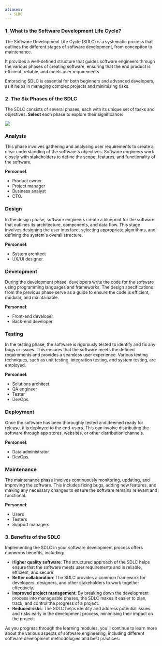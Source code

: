```yaml
---
aliases:
  - SLDC
---
```

### 1. What is the Software Development Life Cycle?

The Software Development Life Cycle (SDLC) is a systematic process that outlines the different stages of software development, from conception to maintenance. 

It provides a well-defined structure that guides software engineers through the various phases of creating software, ensuring that the end product is efficient, reliable, and meets user requirements. 

Embracing SDLC is essential for both beginners and advanced developers, as it helps in managing complex projects and minimising risks.

### 2. The Six Phases of the SDLC

The SDLC consists of several phases, each with its unique set of tasks and objectives. **Select** each phase to explore their significance: 

![](../../../../meri-public/garden/5eb047ce7aff4164548fef6998a333ea.png)
### Analysis

This phase involves gathering and analysing user requirements to create a clear understanding of the software's objectives. Software engineers work closely with stakeholders to define the scope, features, and functionality of the software. 

**Personnel**:

- Product owner
- Project manager
- Business analyst
- CTO.

### Design

In the design phase, software engineers create a blueprint for the software that outlines its architecture, components, and data flow. This stage involves designing the user interface, selecting appropriate algorithms, and defining the system's overall structure. 

**Personnel**:

- System architect
- UX/UI designer.

### Development

During the development phase, developers write the code for the software using programming languages and frameworks. The design specifications from the previous phase serve as a guide to ensure the code is efficient, modular, and maintainable. 

**Personnel**: 

- Front-end developer
- Back-end developer.

### Testing

In the testing phase, the software is rigorously tested to identify and fix any bugs or issues. This ensures that the software meets the defined requirements and provides a seamless user experience. Various testing techniques, such as unit testing, integration testing, and system testing, are employed.

**Personnel**:

- Solutions architect
- QA engineer
- Tester
- DevOps.
### Deployment

Once the software has been thoroughly tested and deemed ready for release, it is deployed to the end-users. This can involve distributing the software through app stores, websites, or other distribution channels. 

**Personnel**:

- Data administrator
- DevOps.
### Maintenance

The maintenance phase involves continuously monitoring, updating, and improving the software. This includes fixing bugs, adding new features, and making any necessary changes to ensure the software remains relevant and functional.

**Personnel**:

- Users
- Testers
- Support managers

### 3. Benefits of the SDLC

Implementing the SDLC in your software development process offers numerous benefits, including: 

- **Higher quality software**: The structured approach of the SDLC helps ensure that the software meets user requirements and is reliable, efficient, and secure. 
- **Better collaboration**: The SDLC provides a common framework for developers, designers, and other stakeholders to work together effectively. 
- **Improved project management**: By breaking down the development process into manageable phases, the SDLC makes it easier to plan, track, and control the progress of a project. 
- **Reduced risks**: The SDLC helps identify and address potential issues and risks early in the development process, minimising their impact on the project. 

As you progress through the learning modules, you'll continue to learn more about the various aspects of software engineering, including different software development methodologies and best practices.